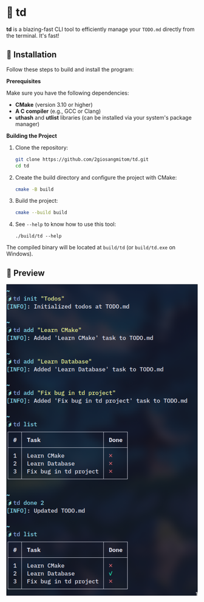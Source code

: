 # 📝 td

**td** is a blazing-fast CLI tool to efficiently manage your `TODO.md` directly from the terminal. It's fast!

## 🚀 Installation

Follow these steps to build and install the program:

**Prerequisites**

Make sure you have the following dependencies:

- **CMake** (version 3.10 or higher)
- **A C compiler** (e.g., GCC or Clang)
- **uthash** and **utlist** libraries (can be installed via your system's package manager)

**Building the Project**

1. Clone the repository:

   ```bash
   git clone https://github.com/2giosangmitom/td.git
   cd td
   ```

2. Create the build directory and configure the project with CMake:

   ```bash
   cmake -B build
   ```

3. Build the project:

   ```bash
   cmake --build build
   ```

4. See `--help` to know how to use this tool:

   ```
   ./build/td --help
   ```

The compiled binary will be located at `build/td` (or `build/td.exe` on Windows).

## 🦁 Preview

![preview](./assets/preview.png)
